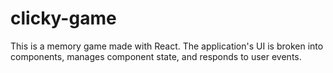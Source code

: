 # clicky-game
This is a memory game made with React. The application's UI is broken into components, manages component state, and responds to user events.
